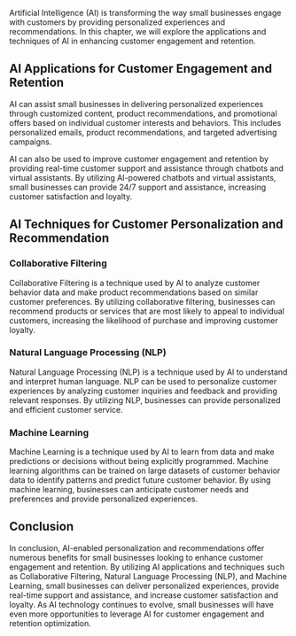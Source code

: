 

Artificial Intelligence (AI) is transforming the way small businesses engage with customers by providing personalized experiences and recommendations. In this chapter, we will explore the applications and techniques of AI in enhancing customer engagement and retention.

AI Applications for Customer Engagement and Retention
-----------------------------------------------------

AI can assist small businesses in delivering personalized experiences through customized content, product recommendations, and promotional offers based on individual customer interests and behaviors. This includes personalized emails, product recommendations, and targeted advertising campaigns.

AI can also be used to improve customer engagement and retention by providing real-time customer support and assistance through chatbots and virtual assistants. By utilizing AI-powered chatbots and virtual assistants, small businesses can provide 24/7 support and assistance, increasing customer satisfaction and loyalty.

AI Techniques for Customer Personalization and Recommendation
-------------------------------------------------------------

### Collaborative Filtering

Collaborative Filtering is a technique used by AI to analyze customer behavior data and make product recommendations based on similar customer preferences. By utilizing collaborative filtering, businesses can recommend products or services that are most likely to appeal to individual customers, increasing the likelihood of purchase and improving customer loyalty.

### Natural Language Processing (NLP)

Natural Language Processing (NLP) is a technique used by AI to understand and interpret human language. NLP can be used to personalize customer experiences by analyzing customer inquiries and feedback and providing relevant responses. By utilizing NLP, businesses can provide personalized and efficient customer service.

### Machine Learning

Machine Learning is a technique used by AI to learn from data and make predictions or decisions without being explicitly programmed. Machine learning algorithms can be trained on large datasets of customer behavior data to identify patterns and predict future customer behavior. By using machine learning, businesses can anticipate customer needs and preferences and provide personalized experiences.

Conclusion
----------

In conclusion, AI-enabled personalization and recommendations offer numerous benefits for small businesses looking to enhance customer engagement and retention. By utilizing AI applications and techniques such as Collaborative Filtering, Natural Language Processing (NLP), and Machine Learning, small businesses can deliver personalized experiences, provide real-time support and assistance, and increase customer satisfaction and loyalty. As AI technology continues to evolve, small businesses will have even more opportunities to leverage AI for customer engagement and retention optimization.
